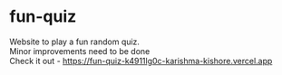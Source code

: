 # fun-quiz
Website to play a fun random quiz.\
Minor improvements need to be done\
Check it out - https://fun-quiz-k4911lg0c-karishma-kishore.vercel.app
